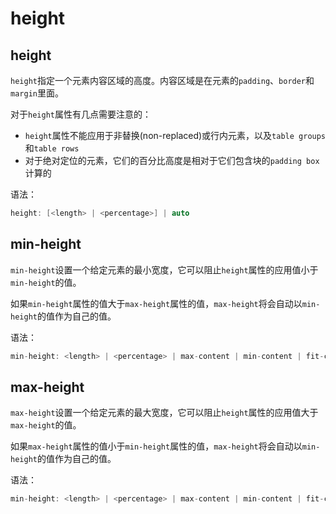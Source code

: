 height
=======

## height

`height`指定一个元素内容区域的高度。内容区域是在元素的`padding`、`border`和`margin`里面。

对于`height`属性有几点需要注意的：

 - `height`属性不能应用于非替换(non-replaced)或行内元素，以及`table groups`和`table rows`
 - 对于绝对定位的元素，它们的百分比高度是相对于它们包含块的`padding box`计算的

语法：

```c
height: [<length> | <percentage>] | auto
```

## min-height

`min-height`设置一个给定元素的最小宽度，它可以阻止`height`属性的应用值小于`min-height`的值。

如果`min-height`属性的值大于`max-height`属性的值，`max-height`将会自动以`min-height`的值作为自己的值。

语法：

```c
min-height: <length> | <percentage> | max-content | min-content | fit-content | fill-available
```

## max-height

`max-height`设置一个给定元素的最大宽度，它可以阻止`height`属性的应用值大于`max-height`的值。

如果`max-height`属性的值小于`min-height`属性的值，`max-height`将会自动以`min-height`的值作为自己的值。

语法：

```c
min-height: <length> | <percentage> | max-content | min-content | fit-content | fill-available
```